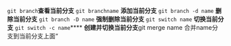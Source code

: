`git branch`**查看当前分支**
`git branchname` **添加当前分支**
`git branch -d name` **删除当前分支**
`git branch -D name` **强制删除当前分支**
`git switch name` **切换当前分支**
`git switch -c name`**** **创建并切换当前分支**git merge name 合并name分支到当前分支上面“